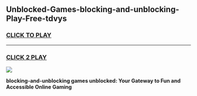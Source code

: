 
## Unblocked-Games-blocking-and-unblocking-Play-Free-tdvys
<h3>
<a href="https://premium76.site?title=blocking-and-unblocking&ref=21A">CLICK TO PLAY</a></h3>
<hr>

<h3>
<a href="https://premium76.site?title=blocking-and-unblocking&ref=21A">CLICK 2 PLAY</a>
  
</h3>

<a href="https://premium76.site?title=blocking-and-unblocking&ref=21A"><img src="https://clearcache.store/games.png"></a>


**blocking-and-unblocking games unblocked: Your Gateway to Fun and Accessible Online Gaming**
